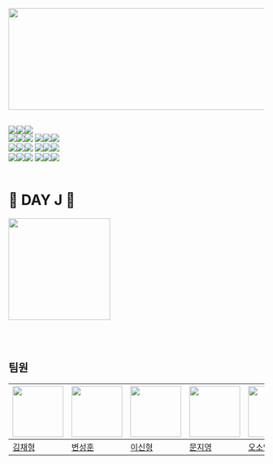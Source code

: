 <img src="https://github.com/DAY-J/DAY-J/assets/102334596/66adb03c-1ff6-4b83-a6c3-f101b7b00893" width="1000" height="200"><br><br>

<img src="https://img.shields.io/badge/UI-%23121011?style=for-the-badge"><img src="https://img.shields.io/badge/Zeplin-4E5EE4?style=for-the-badge&logo=openzeppelin&logoColor=white"><img src="https://img.shields.io/badge/version x.xx-515151?style=for-the-badge"><br>
<img src="https://img.shields.io/badge/FrontEnd-%23121011?style=for-the-badge"><img src="https://img.shields.io/badge/Android-3DDC84?style=for-the-badge&logo=android&logoColor=white"><img src="https://img.shields.io/badge/version x.xx-515151?style=for-the-badge">
<img src="https://img.shields.io/badge/Language-%23121011?style=for-the-badge"><img src="https://img.shields.io/badge/Kotlin-7F52FF?style=for-the-badge&logo=Kotlin&logoColor=white"><img src="https://img.shields.io/badge/version x.xx-515151?style=for-the-badge"><br>
<img src="https://img.shields.io/badge/BackEnd-%23121011?style=for-the-badge"><img src="https://img.shields.io/badge/springboot-6DB33F?style=for-the-badge&logo=springboot&logoColor=white"><img src="https://img.shields.io/badge/version 3.2.2-515151?style=for-the-badge">
<img src="https://img.shields.io/badge/Language-%23121011?style=for-the-badge"><img src="https://img.shields.io/badge/Java-FF7900?style=for-the-badge&logo=Java&logoColor=white"><img src="https://img.shields.io/badge/jdk 19-515151?style=for-the-badge"><br>
<img src="https://img.shields.io/badge/DataBase-%23121011?style=for-the-badge"><img src="https://img.shields.io/badge/Amazon rds-527FFF?style=for-the-badge&logo=Amazon rds&logoColor=white"><img src="https://img.shields.io/badge/version x.xx-515151?style=for-the-badge">
<img src="https://img.shields.io/badge/RDBMS-%23121011?style=for-the-badge"><img src="https://img.shields.io/badge/Mysql-4479A1?style=for-the-badge&logo=Mysql&logoColor=white"><img src="https://img.shields.io/badge/version x.xx-515151?style=for-the-badge"><br><br>

# 🌸 DAY J 🌸
<img src="https://github.com/DAY-J/DAY-J/assets/102334596/f9d319e4-df0d-4f8e-9b27-298289a54ec9" width="200" height="200">

<br><br>

## 팀원
|<img src='https://avatars.githubusercontent.com/u/88303084?s=70&v=4' height=100 width=100px></img>|<img src='https://avatars.githubusercontent.com/u/102334596?v=4' height=100 width=100px></img>|<img src='https://avatars.githubusercontent.com/u/113335358?s=70&v=4' height=100 width=100px></img>|<img src='https://avatars.githubusercontent.com/u/63306779?s=70&v=4' height=100 width=100px></img>|<img src='https://avatars.githubusercontent.com/u/127875291?s=70&v=4' height=100 width=100px></img>
| --- | --- | --- | --- | --- |
| [김채형](https://github.com/cherry7680) | [변성훈](https://github.com/DNA-B) | [이신형](https://github.com/leeshinhyung) | [문지영](https://github.com/jiyoung0270) | [오소영](https://github.com/ohsoyoungg) | [신재호](https://github.com/Jaeho5735) |
